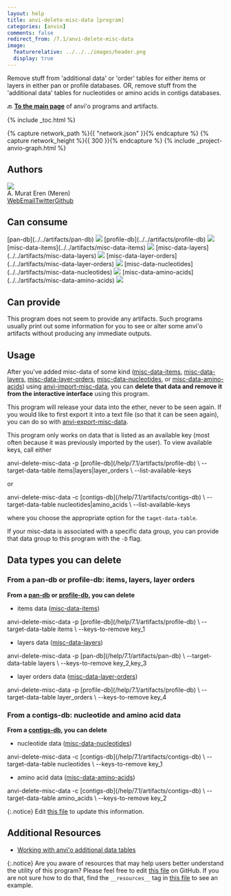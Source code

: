 ```yaml
---
layout: help
title: anvi-delete-misc-data [program]
categories: [anvio]
comments: false
redirect_from: /7.1/anvi-delete-misc-data
image:
  featurerelative: ../../../images/header.png
  display: true
---
```


Remove stuff from &#x27;additional data&#x27; or &#x27;order&#x27; tables for either items or layers in either pan or profile databases. OR, remove stuff from the &#x27;additional data&#x27; tables for nucleotides or amino acids in contigs databases.

🔙 **[To the main page](../../)** of anvi'o programs and artifacts.


{% include _toc.html %}
<div id="svg" class="subnetwork"></div>
{% capture network_path %}{{ "network.json" }}{% endcapture %}
{% capture network_height %}{{ 300 }}{% endcapture %}
{% include _project-anvio-graph.html %}


## Authors

<div class="anvio-person"><div class="anvio-person-info"><div class="anvio-person-photo"><img class="anvio-person-photo-img" src="../../images/authors/meren.jpg" /></div><div class="anvio-person-info-box"><span class="anvio-person-name">A. Murat Eren (Meren)</span><div class="anvio-person-social-box"><a href="http://meren.org" class="person-social" target="_blank"><i class="fa fa-fw fa-home"></i>Web</a><a href="mailto:a.murat.eren@gmail.com" class="person-social" target="_blank"><i class="fa fa-fw fa-envelope-square"></i>Email</a><a href="http://twitter.com/merenbey" class="person-social" target="_blank"><i class="fa fa-fw fa-twitter-square"></i>Twitter</a><a href="http://github.com/meren" class="person-social" target="_blank"><i class="fa fa-fw fa-github"></i>Github</a></div></div></div></div>



## Can consume


<p style="text-align: left" markdown="1"><span class="artifact-r">[pan-db](../../artifacts/pan-db) <img src="../../images/icons/DB.png" class="artifact-icon-mini" /></span> <span class="artifact-r">[profile-db](../../artifacts/profile-db) <img src="../../images/icons/DB.png" class="artifact-icon-mini" /></span> <span class="artifact-r">[misc-data-items](../../artifacts/misc-data-items) <img src="../../images/icons/CONCEPT.png" class="artifact-icon-mini" /></span> <span class="artifact-r">[misc-data-layers](../../artifacts/misc-data-layers) <img src="../../images/icons/CONCEPT.png" class="artifact-icon-mini" /></span> <span class="artifact-r">[misc-data-layer-orders](../../artifacts/misc-data-layer-orders) <img src="../../images/icons/CONCEPT.png" class="artifact-icon-mini" /></span> <span class="artifact-r">[misc-data-nucleotides](../../artifacts/misc-data-nucleotides) <img src="../../images/icons/CONCEPT.png" class="artifact-icon-mini" /></span> <span class="artifact-r">[misc-data-amino-acids](../../artifacts/misc-data-amino-acids) <img src="../../images/icons/CONCEPT.png" class="artifact-icon-mini" /></span></p>


## Can provide


This program does not seem to provide any artifacts. Such programs usually print out some information for you to see or alter some anvi'o artifacts without producing any immediate outputs.


## Usage


After you've added misc-data of some kind (<span class="artifact-n">[misc-data-items](/help/7.1/artifacts/misc-data-items)</span>, <span class="artifact-n">[misc-data-layers](/help/7.1/artifacts/misc-data-layers)</span>, <span class="artifact-n">[misc-data-layer-orders](/help/7.1/artifacts/misc-data-layer-orders)</span>, <span class="artifact-n">[misc-data-nucleotides](/help/7.1/artifacts/misc-data-nucleotides)</span>, or <span class="artifact-n">[misc-data-amino-acids](/help/7.1/artifacts/misc-data-amino-acids)</span>) using <span class="artifact-n">[anvi-import-misc-data](/help/7.1/programs/anvi-import-misc-data)</span>, you can **delete that data and remove it from the interactive interface** using this program. 

This program will release your data into the ether, never to be seen again. If you would like to first export it into a text file (so that it can be seen again), you can do so with <span class="artifact-n">[anvi-export-misc-data](/help/7.1/programs/anvi-export-misc-data)</span>. 

This program only works on data that is listed as an available key (most often because it was previously imported by the user). To view available keys, call either

<div class="codeblock" markdown="1">
anvi&#45;delete&#45;misc&#45;data &#45;p <span class="artifact&#45;n">[profile&#45;db](/help/7.1/artifacts/profile&#45;db)</span> \
                      &#45;&#45;target&#45;data&#45;table items|layers|layer_orders \
                      &#45;&#45;list&#45;available&#45;keys
</div>

or 

<div class="codeblock" markdown="1">
anvi&#45;delete&#45;misc&#45;data &#45;c <span class="artifact&#45;n">[contigs&#45;db](/help/7.1/artifacts/contigs&#45;db)</span> \
                      &#45;&#45;target&#45;data&#45;table nucleotides|amino_acids \
                      &#45;&#45;list&#45;available&#45;keys
</div>

where you choose the appropriate option for the `taget-data-table`. 

If your misc-data is associated with a specific data group, you can provide that data group to this program with the `-D` flag. 

## Data types you can delete 

### From a pan-db or profile-db: items, layers, layer orders

**From a <span class="artifact-n">[pan-db](/help/7.1/artifacts/pan-db)</span> or <span class="artifact-n">[profile-db](/help/7.1/artifacts/profile-db)</span>, you can delete**

- items data (<span class="artifact-n">[misc-data-items](/help/7.1/artifacts/misc-data-items)</span>) 

<div class="codeblock" markdown="1">
anvi&#45;delete&#45;misc&#45;data &#45;p <span class="artifact&#45;n">[profile&#45;db](/help/7.1/artifacts/profile&#45;db)</span> \
                      &#45;&#45;target&#45;data&#45;table items \
                      &#45;&#45;keys&#45;to&#45;remove key_1
</div>

- layers data (<span class="artifact-n">[misc-data-layers](/help/7.1/artifacts/misc-data-layers)</span>)

<div class="codeblock" markdown="1">
anvi&#45;delete&#45;misc&#45;data &#45;p <span class="artifact&#45;n">[pan&#45;db](/help/7.1/artifacts/pan&#45;db)</span> \
                      &#45;&#45;target&#45;data&#45;table layers \
                      &#45;&#45;keys&#45;to&#45;remove key_2,key_3
</div>

- layer orders data (<span class="artifact-n">[misc-data-layer-orders](/help/7.1/artifacts/misc-data-layer-orders)</span>)

<div class="codeblock" markdown="1">
anvi&#45;delete&#45;misc&#45;data &#45;p <span class="artifact&#45;n">[profile&#45;db](/help/7.1/artifacts/profile&#45;db)</span> \
                      &#45;&#45;target&#45;data&#45;table layer_orders \
                      &#45;&#45;keys&#45;to&#45;remove key_4
</div>

### From a contigs-db: nucleotide and amino acid data

**From a <span class="artifact-n">[contigs-db](/help/7.1/artifacts/contigs-db)</span>, you can delete**

- nucleotide data (<span class="artifact-n">[misc-data-nucleotides](/help/7.1/artifacts/misc-data-nucleotides)</span>)

<div class="codeblock" markdown="1">
anvi&#45;delete&#45;misc&#45;data &#45;c <span class="artifact&#45;n">[contigs&#45;db](/help/7.1/artifacts/contigs&#45;db)</span> \
                      &#45;&#45;target&#45;data&#45;table nucleotides \
                      &#45;&#45;keys&#45;to&#45;remove key_1
</div>

- amino acid data (<span class="artifact-n">[misc-data-amino-acids](/help/7.1/artifacts/misc-data-amino-acids)</span>)

<div class="codeblock" markdown="1">
anvi&#45;delete&#45;misc&#45;data &#45;c <span class="artifact&#45;n">[contigs&#45;db](/help/7.1/artifacts/contigs&#45;db)</span> \
                      &#45;&#45;target&#45;data&#45;table amino_acids \
                      &#45;&#45;keys&#45;to&#45;remove key_2
</div>


{:.notice}
Edit [this file](https://github.com/merenlab/anvio/tree/master/anvio/docs/programs/anvi-delete-misc-data.md) to update this information.


## Additional Resources


* [Working with anvi&#x27;o additional data tables](http://merenlab.org/2017/12/11/additional-data-tables/#views-items-layers-orders-some-anvio-terminology)


{:.notice}
Are you aware of resources that may help users better understand the utility of this program? Please feel free to edit [this file](https://github.com/merenlab/anvio/tree/master/bin/anvi-delete-misc-data) on GitHub. If you are not sure how to do that, find the `__resources__` tag in [this file](https://github.com/merenlab/anvio/blob/master/bin/anvi-interactive) to see an example.
